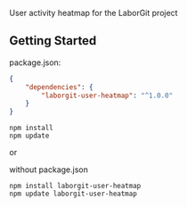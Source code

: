 User activity heatmap for the LaborGit project

## Getting Started
package.json:
```json
{
    "dependencies": {
        "laborgit-user-heatmap": "^1.0.0"
    }
}
```
```shell
npm install
npm update
```

or

without package.json
```shell
npm install laborgit-user-heatmap
npm update laborgit-user-heatmap
```
